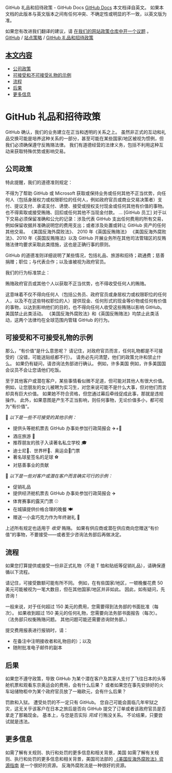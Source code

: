 GitHub 礼品和招待政策 - GitHub Docs
[GitHub Docs](/cn)
本文档译自英文。 如果本文档的此版本与英文版本之间有任何冲突、不确定性或明显的不一致，以英文版为准。

如果您有改进我们翻译的建议，请
[在我们的网站政策仓库中开一个议题](https://github.com/github/site-policy/issues)
。
[GitHub](/cn/github)
/
[站点策略](/cn/github/site-policy)
/
[GitHub 礼品和招待政策](/cn/github/site-policy/github-gifts-and-entertainment-policy)

## [本文内容](#in-this-article)
- [公司政策](#company-policies)
- [可接受和不可接受礼物的示例](#examples-of-acceptable-and-unacceptable-gifts)
- [流程](#process)
- [后果](#consequences)
- [更多信息](#more-information)

# GitHub 礼品和招待政策

GitHub 确认，我们的业务建立在正当和透明的关系之上。 虽然非正式的互动和礼品交换可能是培养这种关系的一部分，甚至可能在某些国家/地区被视为惯例，但我们必须确保遵守反贿赂法律。 我们有道德经营的法律义务，包括不利用这种互动来获取特殊优势或影响交易。

## 公司政策

特此提醒，我们的道德准则规定：

不得为了帮助 GitHub 或 Microsoft 获取或保持业务或任何其他不正当优势，向任何人（包括身居权力或权限职位的任何人，例如政府官员或商业交易决策者）支付、提议支付、承诺支付、诱使、接受或授权支付现金或任何其他有价值的事物。 也不得索取或接受贿赂、回扣或任何其他不当现金付款。 ... [GitHub 员工] 对于以下交易必须保留准确和公允的记录：涉及代表 GitHub 支出任何费用的所有交易，例如保留收据并准确说明您的费用支出；或者涉及处置或转让 GitHub 资产的任何其他交易。 《美国反海外腐败法》、 2010 年《英国反贿赂法》 《美国反海外腐败法》、2010 年《英国反贿赂法》以及 GitHub 开展业务所在其他司法管辖区的反贿赂法律均要求采取此类措施，这也是正确行事的原则。

GitHub 的道德准则详细说明了某些情况，包括礼品、旅游和招待；疏通费；慈善捐赠；职位；与代表合作；以及谁被视为政府官员。

我们的行为标准禁止：

贿赂政府官员或其他个人以获取不正当优势，也不得收受任何人的贿赂。

这意味着不仅不得向任何人（包括公务员、政府官员或身居权力或权限职位的任何人，以及不在这些特权职位的人）提供现金、任何形式的现金等价物或任何有价值的事物，以达到影响他们的目的，也不得向任何人收受这些贿赂以影响 GitHub。 美国禁止此类活动。 《美国反海外腐败法》和《英国反贿赂法》均禁止此类活动，这两个法律均在全球范围内管辖 GitHub 的行为。

## 可接受和不可接受礼物的示例

那么，“有价值”是什么意思呢？ 请记住，对政府官员而言，任何礼物都是不可接受的（没错，可能送贴纸都不行）。 请务必先问清楚，他们的政策允许和禁止什么。 如果仍有疑问，请咨询法务部进行确认。 例如，许多美国 例如，许多美国国会议员不会让您请他们吃饭。

至于其他客户或潜在客户，某些事情看似微不足道，但可能对其他人有很大价值。 例如，让您朋友的女儿被聘为实习生，对您来说可能不是什么大事，但对他们而言却具有巨大价值。 如果她不符合资格，但您通过幕后牵线促成此事，那就是违规操作。 此外，如果意图是产生不正当影响，则任何事物，无论价值多小，都可视为“有价值”。

🙅
*以下是一些不可接受的其他示例：*

- 提供头等舱机票去 GitHub 办事处参加行政简报会 ✈️+🍾
- 酒庄旅游 🍷
- 推荐朋友的孩子入读著名私立学校 🎓
- 迪士尼👸、世界杯🥅、奥运会🏅门票
- 著名球星签名的足球 ⚽️
- 对慈善事业的贡献

🙆
*以下是一些对客户或潜在客户而言确实可行的示例：*

- 促销礼品
- 提供经济舱机票去 GitHub 办事处参加行政简报会 ✈️
- 体育赛事的露天门票 ⚾️
- 在城镇提供价格合理的晚餐 🍽
- 赠送一小盒巧克力作为年终谢礼 🍫

上述所有规定也适用于
*收受*
贿赂。 如果有供应商或潜在供应商向您赠送“有价值”的事物，不要接受——或者至少咨询法务部后再做决定。

## 流程

如果您打算提供或接受一份非正式礼物（不是 T 恤和贴纸等促销礼品），请确保遵循以下流程。

请记住，可接受数额可能有所不同。 例如，在有些国家/地区，一顿晚餐花费 50 美元可能被视为一笔大数目，但在其他国家/地区并非如此。 因此，如有疑问，先咨询！

一般来说，对于任何超过 150 美元的费用，您需要得到法务部的书面批准（每次）。 如果收到超过 150 美元的任何礼物，您需要向法务部书面报告（每次）。 （法务部只权衡贿赂问题。 其他问题可能还需要咨询财务部。）

提交费用报表进行报销时，请：

- 在备注中注明接收者和礼物目的）；以及
- 随附批准电子邮件的副本

## 后果

如果您不遵守政策，导致 GitHub 为某个潜在客户及其家人支付了飞往日本的头等舱机票和观看东京奥运会的费用，会有什么后果？ 或者如果您在事先安排好的火车站储物柜中为某个政府官员放了一箱欧元，会有什么后果？

罚款和入狱。 遭受处罚的不一定只有 GitHub。 您自己可能会面临几年牢狱之灾，这无关乎该客户在日本之旅后是否向 GitHub 提交了订单或者该政府官员是否拿走了那箱现金。 基本上，与您是否实际
*完成*
行贿没关系。 不论结果，只要尝试就是违法。

## 更多信息

如需了解有关规则、执行和处罚的更多信息和相关背景，美国 如需了解有关规则、执行和处罚的更多信息和相关背景，美国司法部的
[《美国反海外腐败法》资源指南](https://www.justice.gov/sites/default/files/criminal-fraud/legacy/2015/01/16/guide.pdf)
是一个很好的资源。 反海外腐败法是一种很好的资源。
